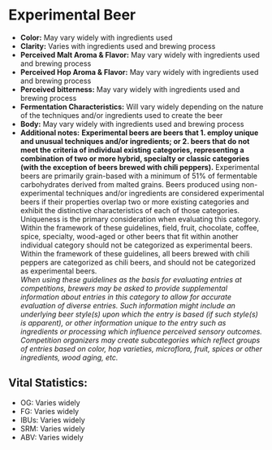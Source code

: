 # Experimental Beer

- **Color:** May vary widely with ingredients used
- **Clarity:** Varies with ingredients used and brewing process
- **Perceived Malt Aroma & Flavor:** May vary widely with ingredients used and brewing process
- **Perceived Hop Aroma & Flavor:** May vary widely with ingredients used and brewing process
- **Perceived bitterness:** May vary widely with ingredients used and brewing process
- **Fermentation Characteristics:** Will vary widely depending on the nature of the techniques and/or ingredients used to create the beer
- **Body:** May vary widely with ingredients used and brewing process
- **Additional notes:** **Experimental beers are beers that 1. employ unique and unusual techniques and/or ingredients; or 2. beers that do not meet the criteria of individual existing categories, representing a combination of two or more hybrid, specialty or classic categories (with the exception of beers brewed with chili peppers).** Experimental beers are primarily grain-based with a minimum of 51% of fermentable carbohydrates derived from malted grains. Beers produced using non-experimental techniques and/or ingredients are considered experimental beers if their properties overlap two or more existing categories and exhibit the distinctive characteristics of each of those categories. Uniqueness is the primary consideration when evaluating this category. Within the framework of these guidelines, field, fruit, chocolate, coffee, spice, specialty, wood-aged or other beers that fit within another individual category should not be categorized as experimental beers. Within the framework of these guidelines, all beers brewed with chili peppers are categorized as chili beers, and should not be categorized as experimental beers. <br/> 
_When using these guidelines as the basis for evaluating entries at competitions, brewers may be asked to provide supplemental information about entries in this category to allow for accurate evaluation of diverse entries. Such information might include an underlying beer style(s) upon which the entry is based (if such style(s) is apparent), or other information unique to the entry such as ingredients or processing which influence perceived sensory outcomes. Competition organizers may create subcategories which reflect groups of entries based on color, hop varieties, microflora, fruit, spices or other ingredients, wood aging, etc._

## Vital Statistics:

- OG: Varies widely
- FG: Varies widely
- IBUs: Varies widely
- SRM: Varies widely
- ABV: Varies widely
